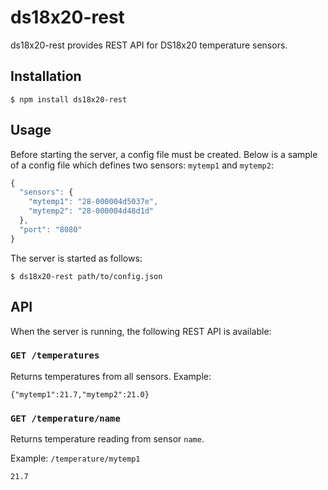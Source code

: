 # ds18x20-rest

ds18x20-rest provides REST API for DS18x20 temperature sensors.

## Installation

    $ npm install ds18x20-rest

## Usage

Before starting the server, a config file must be created. Below is a sample
of a config file which defines two sensors: `mytemp1` and `mytemp2`:

```js
{
  "sensors": {
    "mytemp1": "28-000004d5037e",
    "mytemp2": "28-000004d48d1d"
  },
  "port": "8080"
}
```

The server is started as follows:

    $ ds18x20-rest path/to/config.json

## API

When the server is running, the following REST API is available:

### `GET /temperatures`

Returns temperatures from all sensors. Example:
```
{"mytemp1":21.7,"mytemp2":21.0}
```

### `GET /temperature/name`

Returns temperature reading from sensor `name`.

Example: `/temperature/mytemp1`
```
21.7
```
